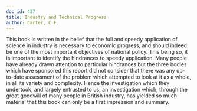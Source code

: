 ```yaml
---
doc_id: 437
title: Industry and Technical Progress
author: Carter, C.F.
---
```


This book is written in the belief that the full and speedy application
of science in industry is necessary to economic progress, and
should indeed be one of the most important objectives of national
policy.  This being so, it is important to identify the hindrances to
speedy application.  Many people have already drawn attention to
particular hindrances but the three bodies which have sponsored this report
did not consider that there was any up-to-date assessment of the problem
which attempted to look at it as a whole, in all its variety and complexity.
Hence the investigation which they undertook, and largely entrusted to us;
an investigation which, through the great goodwill of many people in British
industry, has yielded so much material that this book can only be a first
impression and summary.
